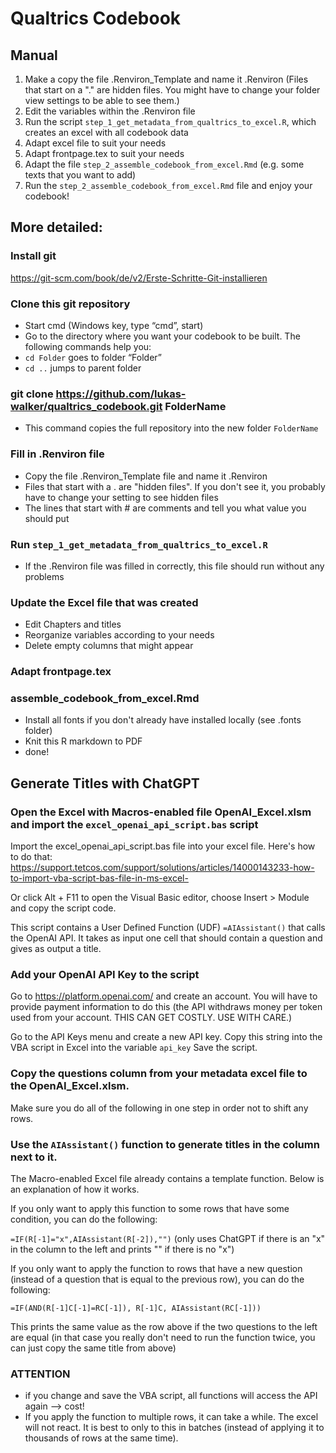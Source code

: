 # Qualtrics Codebook

## Manual

1. Make a copy the file .Renviron_Template and name it .Renviron (Files that start on a "." are hidden files. You might have to change your folder view settings to be able to see them.)
2. Edit the variables within the .Renviron file
3. Run the script ```step_1_get_metadata_from_qualtrics_to_excel.R```, which creates an excel with all codebook data
5. Adapt excel file to suit your needs
6. Adapt frontpage.tex to suit your needs
7. Adapt the file ```step_2_assemble_codebook_from_excel.Rmd``` (e.g. some texts that you want to add)
8. Run the ```step_2_assemble_codebook_from_excel.Rmd``` file and enjoy your codebook!

## More detailed:

### Install git

https://git-scm.com/book/de/v2/Erste-Schritte-Git-installieren
 
### Clone this git repository

- Start cmd (Windows key, type “cmd”, start)
- Go to the directory where you want your codebook to be built. The following commands help you:
- ```cd Folder``` goes to folder “Folder”
- ```cd ..``` jumps to parent folder

### git clone https://github.com/lukas-walker/qualtrics_codebook.git FolderName
- This command copies the full repository into the new folder ```FolderName```

### Fill in .Renviron file
- Copy the file .Renviron_Template file and name it .Renviron
- Files that start with a . are "hidden files". If you don't see it, you probably have to change your setting to see hidden files
- The lines that start with # are comments and tell you what value you should put

### Run ```step_1_get_metadata_from_qualtrics_to_excel.R```
- If the .Renviron file was filled in correctly, this file should run without any problems

### Update the Excel file that was created
- Edit Chapters and titles
- Reorganize variables according to your needs
- Delete empty columns that might appear

### Adapt frontpage.tex

### assemble_codebook_from_excel.Rmd
- Install all fonts if you don't already have installed locally (see .fonts folder)
- Knit this R markdown to PDF
- done!

## Generate Titles with ChatGPT

### Open the Excel with Macros-enabled file OpenAI_Excel.xlsm and import the ```excel_openai_api_script.bas``` script

Import the excel_openai_api_script.bas file into your excel file. Here's how to do that: https://support.tetcos.com/support/solutions/articles/14000143233-how-to-import-vba-script-bas-file-in-ms-excel-

Or click Alt + F11 to open the Visual Basic editor, choose Insert > Module and copy the script code. 

This script contains a User Defined Function (UDF) ```=AIAssistant()``` that calls the OpenAI API. It takes as input one cell that should contain a question and gives as output a title. 

### Add your OpenAI API Key to the script

Go to https://platform.openai.com/ and create an account. You will have to provide payment information to do this (the API withdraws money per token used from your account. THIS CAN GET COSTLY. USE WITH CARE.)

Go to the API Keys menu and create a new API key. Copy this string into the VBA script in Excel into the variable ```api_key``` Save the script.

### Copy the questions column from your metadata excel file to the OpenAI_Excel.xlsm.

Make sure you do all of the following in one step in order not to shift any rows. 


### Use the ```AIAssistant()``` function to generate titles in the column next to it.

The Macro-enabled Excel file already contains a template function. Below is an explanation of how it works.

If you only want to apply this function to some rows that have some condition, you can do the following:

``` =IF(R[-1]="x",AIAssistant(R[-2]),"") ``` (only uses ChatGPT if there is an "x" in the column to the left and prints "" if there is no "x")

If you only want to apply the function to rows that have a new question (instead of a question that is equal to the previous row), you can do the following:

``` =IF(AND(R[-1]C[-1]=RC[-1]), R[-1]C, AIAssistant(RC[-1])) ``` 

This prints the same value as the row above if the two questions to the left are equal (in that case you really don't need to run the function twice, you can just copy the same title from above)

### ATTENTION

- if you change and save the VBA script, all functions will access the API again --> cost!
- If you apply the function to multiple rows, it can take a while. The excel will not react. It is best to only to this in batches (instead of applying it to thousands of rows at the same time).
